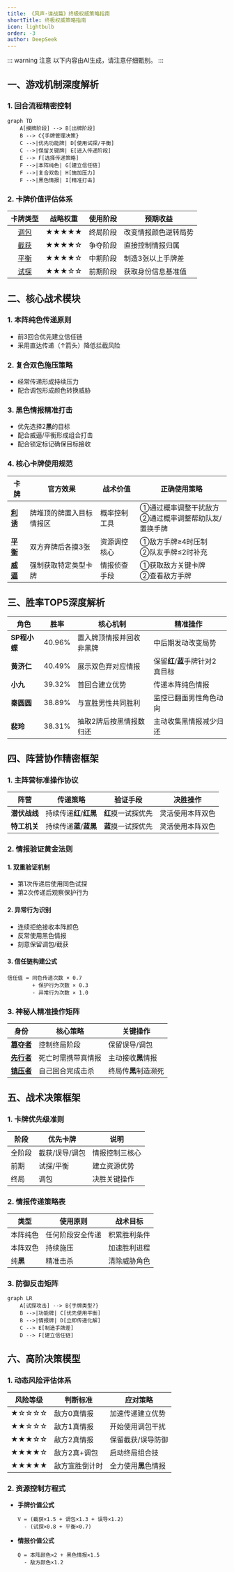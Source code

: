 ```yaml
---
title: 《风声·谍战篇》终极权威策略指南
shortTitle: 终极权威策略指南
icon: lightbulb
order: -3
author: DeepSeek
---
```


::: warning 注意
以下内容由AI生成，请注意仔细甄别。
:::

## 一、游戏机制深度解析

### 1. 回合流程精密控制
```mermaid
graph TD
    A[摸牌阶段] --> B[出牌阶段]
    B --> C{手牌管理决策}
    C -->|优先功能牌| D[使用试探/平衡]
    C -->|保留关键牌| E[进入传递阶段]
    E --> F[选择传递策略]
    F -->|本阵纯色| G[建立信任链]
    F -->|复合双色| H[施加压力]
    F -->|黑色情报| I[精准打击]
```

### 2. 卡牌价值评估体系
|         卡牌类型          | 战略权重  | 使用阶段 | 预期收益       |
|:---------------------:|-------|------|------------|
| [调包](../card/card.md) | ★★★★★ | 终局阶段 | 改变情报颜色逆转局势 |
| [截获](../card/card.md) | ★★★★☆ | 争夺阶段 | 直接控制情报归属   |
| [平衡](../card/card.md) | ★★★★☆ | 中期阶段 | 制造3张以上手牌差  |
| [试探](../card/card.md) | ★★★☆☆ | 前期阶段 | 获取身份信息基准值  |

## 二、核心战术模块

### 1. 本阵纯色传递原则

- 前3回合优先建立信任链
- 采用直达传递（↑箭头）降低拦截风险

### 2. 复合双色施压策略

- 经常传递形成持续压力
- 配合调包形成颜色转换威胁

### 3. 黑色情报精准打击

- 优先选择2**黑**的目标
- 配合威逼/平衡形成组合打击
- 配合锁定标记确保目标接收

### 4. 核心卡牌使用规范

| 卡牌                        | 官方效果         | 战术价值   | 正确使用策略                           |
|---------------------------|--------------|--------|----------------------------------|
| [**利诱**](../card/card.md) | 牌堆顶的牌置入目标情报区 | 概率控制工具 | ①通过概率调整干扰敌方<br/>②通过概率调整帮助队友/置换手牌 |
| [**平衡**](../card/card.md) | 双方弃牌后各摸3张    | 资源调控核心 | ①敌方手牌≥4时压制<br/>②队友手牌≤2时补充        |
| [**威逼**](../card/card.md) | 强制获取特定类型卡牌   | 情报侦查手段 | ①获取敌方关键卡牌<br/>②查看敌方手牌            |

## 三、胜率TOP5深度解析

| 角色        | 胜率     | 核心机制         | 精准操作                  |
|-----------|--------|--------------|-----------------------|
| **SP程小蝶** | 40.96% | 置入牌顶情报并回收非黑牌 | 中后期发动改变局势             |
| **黄济仁**   | 40.49% | 展示双色弃对应情报    | 保留**红**/**蓝**手牌针对2真目标 |
| **小九**    | 39.32% | 首回合建立优势      | 传递本阵纯色情报              |
| **秦圆圆**   | 38.89% | 与宣胜男性共同胜利    | 监控已翻面男性角色动向           |
| **裴玲**    | 38.31% | 抽取2牌后按黑情报数归还 | 主动收集黑情报减少归还           |

## 四、阵营协作精密框架

### 1. 主阵营标准操作协议

| 阵营       | 传递策略                       | 验证手段        | 决胜操作     |
|----------|----------------------------|-------------|----------|
| **潜伏战线** | 持续传递**红**/**红**&zwnj;**黑** | **红**摸一试探优先 | 灵活使用本阵双色 |
| **特工机关** | 持续传递**蓝**/**蓝**&zwnj;**黑** | **蓝**摸一试探优先 | 灵活使用本阵双色 |

### 2. 情报验证黄金法则

#### 1. **双重验证机制**
  - 第1次传递后使用同色试探
  - 第2次传递后观察保护行为

#### 2. **异常行为识别**
  - 连续拒绝接收本阵颜色
  - 反常使用黑色情报
  - 刻意保留调包/截获

#### 3. **信任链构建公式**

```
信任值 = 同色传递次数 × 0.7 
        + 保护行为次数 × 0.3 
        - 异常行为次数 × 1.0
```

### 3. 神秘人精准操作矩阵

| 身份                                | 核心策略      | 关键操作         |
|-----------------------------------|-----------|--------------|
| [**篡夺者**](../card/secret_task.md) | 控制终局阶段    | 保留误导/调包      |
| [**先行者**](../card/secret_task.md) | 死亡时需携带真情报 | 主动接收**黑**情报  |
| [**镇压者**](../card/secret_task.md) | 自己回合完成击杀  | 终局传**黑**制造濒死 |

## 五、战术决策框架

### 1. 卡牌优先级准则

| 阶段  | 优先卡牌     | 说明      |
|-----|----------|---------|
| 全阶段 | 截获/误导/调包 | 情报控制三核心 |
| 前期  | 试探/平衡    | 建立资源优势  |
| 终局  | 调包       | 决胜关键操作  |

### 2. 情报传递策略表

| 类型     | 使用原则     | 战术目标   |
|--------|----------|--------|
| 本阵纯色   | 任何阶段安全传递 | 积累胜利条件 |
| 本阵双色   | 持续施压     | 加速胜利进程 |
| 纯**黑** | 精准击杀     | 清除威胁角色 |

### 3. 防御反击矩阵
```mermaid
graph LR
    A[试探攻击] --> B{手牌类型?}
    B -->|功能牌| C[优先使用平衡]
    B -->|情报牌| D[立即传递化解]
    C --> E[制造手牌差]
    D --> F[建立信任链]
```

## 六、高阶决策模型

### 1. 动态风险评估体系
| 风险等级  | 判断标准    | 应对策略         |
|-------|---------|--------------|
| ★☆☆☆☆ | 敌方0真情报  | 加速传递建立优势     |
| ★★☆☆☆ | 敌方1真情报  | 开始使用调包干扰     |
| ★★★☆☆ | 敌方2真情报  | 保留截获/误导防御    |
| ★★★★☆ | 敌方2真+调包 | 启动终局组合技      |
| ★★★★★ | 敌方宣胜倒计时 | 全力使用**黑**色情报 |

### 2. 资源控制方程式

- **手牌价值公式**
  ```
  V = (截获×1.5 + 调包×1.3 + 误导×1.2) 
    - (试探×0.8 + 平衡×0.7)
  ```
- **情报价值公式**
  ```
  Q = 本阵颜色×2 + 黑色情报×1.5 
    - 敌方颜色×1.2
  ```
